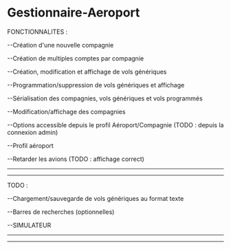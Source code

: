 # Gestionnaire-Aeroport

FONCTIONNALITES :

--Création d'une nouvelle compagnie

--Création de multiples comptes par compagnie

--Création, modification et affichage de vols génériques

--Programmation/suppression de vols génériques et affichage

--Sérialisation des compagnies, vols génériques et vols programmés

--Modification/affichage des compagnies

--Options accessible depuis le profil Aéroport/Compagnie (TODO : depuis la connexion admin)

--Profil aéroport

--Retarder les avions (TODO : affichage correct)

_______________________________________________________
_______________________________________________________

TODO :

--Chargement/sauvegarde de vols génériques au format texte

--Barres de recherches (optionnelles)

--SIMULATEUR

______________________________________________________
______________________________________________________
